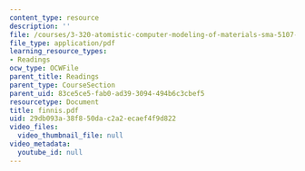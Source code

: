 ```yaml
---
content_type: resource
description: ''
file: /courses/3-320-atomistic-computer-modeling-of-materials-sma-5107-spring-2005/29db093a38f850dac2a2ecaef4f9d822_finnis.pdf
file_type: application/pdf
learning_resource_types:
- Readings
ocw_type: OCWFile
parent_title: Readings
parent_type: CourseSection
parent_uid: 83ce5ce5-fab0-ad39-3094-494b6c3cbef5
resourcetype: Document
title: finnis.pdf
uid: 29db093a-38f8-50da-c2a2-ecaef4f9d822
video_files:
  video_thumbnail_file: null
video_metadata:
  youtube_id: null
---
```

